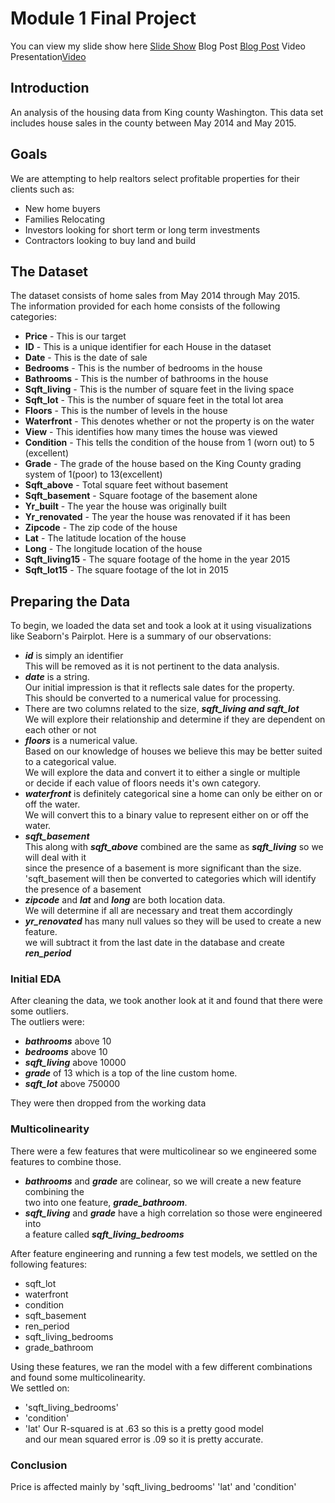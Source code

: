 # Module 1 Final Project
You can view my slide show here [Slide Show](https://docs.google.com/presentation/d/1ITFa71krhKkX4C8HIySYpUEuFkMvZifwNCHB182ttTc/edit?usp=sharing)
Blog Post [Blog Post](https://medium.com/@cheffrey2000/mod-1-f26abf067969?sk=8dcf906c09791da4a675887cb6d96a55)
Video Presentation[Video](https://youtu.be/0_oIYsPWQ5I)

## Introduction

An analysis of the housing data from King county Washington.  This data set includes house sales in the county between May 2014 and May 2015.

## Goals
We are attempting to help realtors select profitable properties for their clients such as:
* New home buyers
* Families Relocating
* Investors looking for short term or long term investments
* Contractors looking to buy land and build


## The Dataset

The dataset consists of home sales from May 2014 through May 2015.  
The information provided for each home consists of the following categories:  
- **Price** - This is our target  
- **ID** - This is a unique identifier for each House in the dataset  
- **Date** - This is the date of sale  
- **Bedrooms** - This is the number of bedrooms in the house  
- **Bathrooms** - This is the number of bathrooms in the house  
- **Sqft_living** - This is the number of square feet in the living space  
- **Sqft_lot** - This is the number of square feet in the total lot area  
- **Floors** - This is the number of levels in the house  
- **Waterfront** - This denotes whether or not the property is on the water  
- **View** - This identifies how many times the house was viewed  
- **Condition** - This tells the condition of the house from 1 (worn out) to 5 (excellent)  
- **Grade** - The grade of the house based on the King County grading system of 1(poor) to 13(excellent)  
- **Sqft_above** - Total square feet without basement  
- **Sqft_basement** - Square footage of the basement alone  
- **Yr_built** - The year the house was originally built  
- **Yr_renovated** - The year the house was renovated if it has been  
- **Zipcode** - The zip code of the house  
- **Lat** - The latitude location of the house  
- **Long** - The longitude location of the house  
- **Sqft_living15** - The square footage of the home in the year 2015  
- **Sqft_lot15** - The square footage of the lot in 2015  


## Preparing the Data
To begin, we loaded the data set and took a look at it using visualizations like Seaborn's Pairplot.
Here is a summary of our observations:

- __*id*__ is simply an identifier<br>
    This will be removed as it is not pertinent to the data analysis.<br>
- __*date*__ is a string.<br>
    Our initial impression is that it reflects sale dates for the property.<br>
    This should be converted to a numerical value for processing.<br>
- There are two columns related to the size, __*sqft_living and sqft_lot*__ <br>
    We will explore their relationship and determine if they are dependent on each other or not<br>
- __*floors*__ is a numerical value.<br>
    Based on our knowledge of houses we believe this may be better suited to a categorical value.<br>
    We will explore the data and convert it to either a single or multiple<br> 
    or decide if each value of floors needs it's own category.<br>
- __*waterfront*__ is definitely categorical sine a home can only be either on or off the water.<br>
    We will convert this to a binary value to represent either on or off the water.<br>
- __*sqft_basement*__ <br>
    This along with __*sqft_above*__ combined are the same as __*sqft_living*__ so we will deal with it<br>
    since the presence of a basement is more significant than the size.<br>
    'sqft_basement will then be converted to categories which will identify the presence of a basement<br>
- __*zipcode*__ and __*lat*__ and __*long*__ are both location data.<br>
    We will determine if all are necessary and treat them accordingly<br>
- __*yr_renovated*__ has many null values so they will be used to create a new feature.<br>
    we will subtract it from the last date in the database and create __*ren_period*__

### Initial EDA
After cleaning the data, we took another look at it and found that there were some outliers.  
The outliers were:
- __*bathrooms*__ above 10
- __*bedrooms*__ above 10
- __*sqft_living*__ above 10000
- __*grade*__ of 13 which is a top of the line custom home.  
- __*sqft_lot*__ above 750000

They were then dropped from the working data

### Multicolinearity  

There were a few features that were multicolinear so we engineered some features to combine those.
- __*bathrooms*__ and __*grade*__ are colinear, so we will create a new feature combining the  
two into one feature, __*grade_bathroom*__.
- __*sqft_living*__ and __*grade*__ have a high correlation so those were engineered into  
     a feature called __*sqft_living_bedrooms*__

After feature engineering and running a few test models, we settled on the following features:
- sqft_lot
- waterfront
- condition
- sqft_basement
- ren_period
- sqft_living_bedrooms
- grade_bathroom


Using these features, we ran the model with a few different combinations and found some multicolinearity.  
We settled on:
- 'sqft_living_bedrooms'
- 'condition'
- 'lat'
Our R-squared is at .63 so this is a pretty good model  
and our mean squared error is .09 so it is pretty accurate. 

### Conclusion
Price is affected mainly by 'sqft_living_bedrooms' 'lat' and 'condition'
